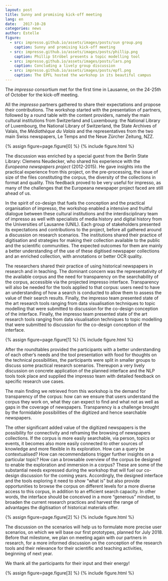 ```yaml
---
layout: post
title: Sunny and promising kick-off meeting
lang: en
date:   2017-10-28
categories: news
author: Estelle
figure:
  - src: impresso.github.io/assets/images/posts/sun group.png 
    caption: Sunny and promising kick-off meeting 
  - src: impresso.github.io/assets/images/posts/phillip.png 
    caption: Phillip Ströbel presents a topic modelling tool
  - src: impresso.github.io/assets/images/posts/lars.png 
    caption: Concluding a lively group discussion
  - src: impresso.github.io/assets/images/posts/epfl.png  
    caption: The EPFL hosted the workshop in its beautiful campus
---
```


The *impresso* consortium met for the first time in Lausanne, on the 24-25th of October for the kick-off meeting.


<!-- more -->
 
All the *impresso* partners gathered to share their expectations and propose their contributions. The workshop started with the presentation of partners, followed by a round table with the content providers, namely the main cultural institutions from Switzerland and Luxembourg: the National Library of Luxembourg, the National Library of Switzerland, the State Archives of Valais, the *Médiathèque du Valais* and the representatives from the two main Swiss newspapers, Le Temps and the Neue Zürcher Zeitung, NZZ. 

{% assign figure=page.figure[0] %}
{% include figure.html %}

The discussion was enriched by a special guest from the Berlin State Library: Clemens Neudecker, who shared his experience with the *Europeana newspapers project* (2012-2015). He gave insights into the practical experience from this project, on the pre-processing, the issue of size of the files constituting the corpus, the diversity of the collections in format and quality. This feedback proved to be very useful for impresso, as many of the challenges that the Europeana newspaper project faced are still ahead of us.

In the spirit of co-design that fuels the conception and the practical organisation of impresso, the workshop enabled a intensive and fruitful dialogue between these cultural institutions and the interdisciplinary team of impresso as well with specialists of media history and digital history from the Universities of Lausanne (UNIL). Each group of stakeholders presented its expectations and contributions to the project, before all gathered around a discussion on research scenarios. The institutions  shared their practice of digitisation and strategies for making their collection available to the public and the scientific communities. The expected outcomes for them are mainly a better understanding of the use of these digitised newspaper collections and an enriched collection, with annotations or better OCR quality.

The researchers shared their practice of using historical newspapers in research and in teaching. The dominant concern was the representativity of the available corpus and the need for transparency on the searchability of the corpus, accessible via the projected impresso interface. Transparency will also be needed for the tools applied to that corpus: users need to have an understanding of how a search is conducted to allow them to assess the value of their search results. Finally, the impresso team presented state of the art research tools ranging from data visualisation techniques to topic modelling that were submitted to discussion for the co-design conception of the interface. Finally, the impresso team presented state of the art research tools ranging from data visualisation techniques to topic modelling that were submitted to discussion for the co-design conception of the interface.

{% assign figure=page.figure[1] %}
{% include figure.html %}

After the roundtables provided the participants with a better understanding of each other’s needs and the tool presentation with food for thoughts on the technical possibilities, the participants were split in smaller groups to discuss some practical research scenarios. Thereupon a very lively discussion on concrete application of the planned interface and the NLP tools took place and supplied the impresso team with detailed feedback on specific research use cases. 

The main finding we retrieved from this workshop is the demand for transparency of the corpus: how can we ensure that users understand the corpus they work on, what they can expect to find and what not as well as gaps in the coverage of newspapers. Transparency is a challenge brought by the formidable possibilities of the digitized and hence searchable newspapers.

The other significant added value of the digitized newspapers is the possibility for connectivity and reframing the browsing of newspapers collections. If the corpus is more easily searchable, via person, topics or events, it becomes also more easily connected to other sources of knowledge and more flexible in its exploration. How can a query be contextualised? How can recommendations trigger further insights on a particular topic? How can a browsable overview of the corpus be designed to enable the exploration and immersion in a corpus? These are some of the substantial needs expressed during the workshop that will fuel our co-design discussion for the coming years. 
Accordingly, the designed interface and the tools exploring it need to show “what is” but also provide opportunities to browse the corpus on different levels for a more diverse access to this corpus, in addition to an efficient search capacity. In other words, the interface should be conceived in a more “generous” mindset, to broaden the current research practices and harvest the range of advantages the digitisation of historical materials offer.

{% assign figure=page.figure[2] %}
{% include figure.html %}

The discussion on the scenarios will help us to formulate more precise user scenarios, on which we will base our first prototypes, planned for July 2018. Before that milestone, we plan on meeting again with our partners in research, for a more informed discussion on the conception of the research tools and their relevance for their scientific and teaching activities, beginning of next year.

 We thank all the participants for their input and their energy!

{% assign figure=page.figure[3] %}
{% include figure.html %}
